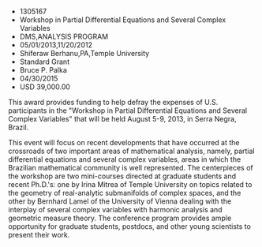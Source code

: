 
* 1305167
* Workshop in Partial Differential Equations and Several Complex Variables
* DMS,ANALYSIS PROGRAM
* 05/01/2013,11/20/2012
* Shiferaw Berhanu,PA,Temple University
* Standard Grant
* Bruce P. Palka
* 04/30/2015
* USD 39,000.00

This award provides funding to help defray the expenses of U.S. participants in
the "Workshop in Partial Differential Equations and Several Complex Variables"
that will be held August 5-9, 2013, in Serra Negra, Brazil.

This event will focus on recent developments that have occurred at the
crossroads of two important areas of mathematical analysis, namely, partial
differential equations and several complex variables, areas in which the
Brazilian mathematical community is well represented. The centerpieces of the
workshop are two mini-courses directed at graduate students and recent Ph.D.'s:
one by Irina Mitrea of Temple University on topics related to the geometry of
real-analytic submanifolds of complex spaces, and the other by Bernhard Lamel of
the University of Vienna dealing with the interplay of several complex variables
with harmonic analysis and geometric measure theory. The conference program
provides ample opportunity for graduate students, postdocs, and other young
scientists to present their work.
